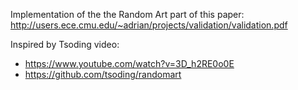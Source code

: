 Implementation of the the Random Art part of this paper:
http://users.ece.cmu.edu/~adrian/projects/validation/validation.pdf

Inspired by Tsoding video:

- https://www.youtube.com/watch?v=3D_h2RE0o0E
- https://github.com/tsoding/randomart
